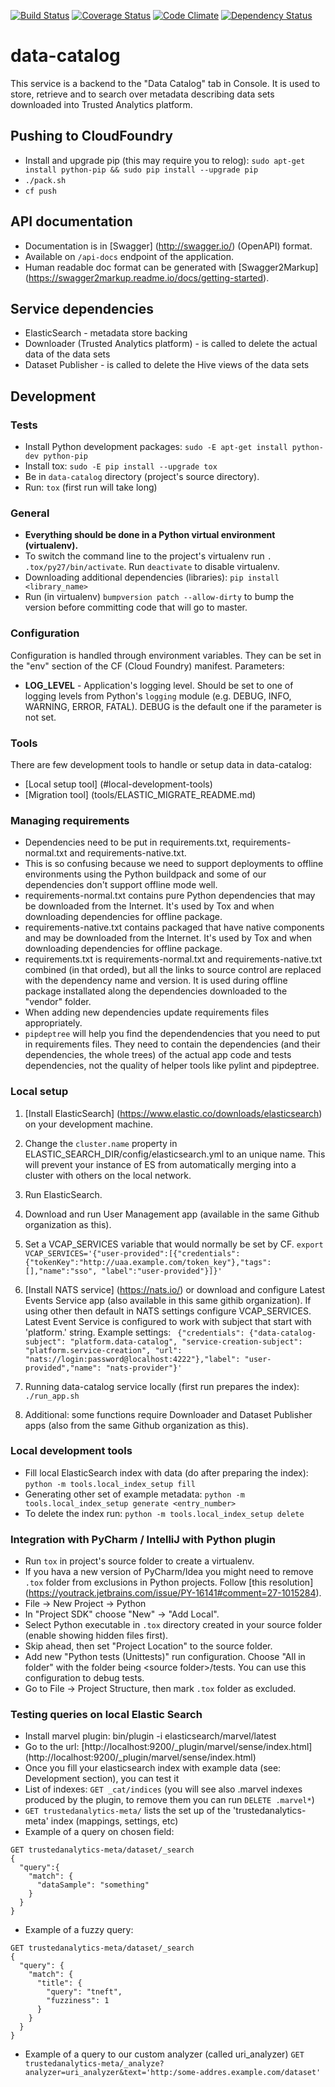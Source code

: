[![Build Status](https://travis-ci.org/trustedanalytics/data-catalog.svg?branch=master)](https://travis-ci.org/trustedanalytics/data-catalog)
[![Coverage Status](https://coveralls.io/repos/trustedanalytics/data-catalog/badge.svg?branch=master&service=github)](https://coveralls.io/github/trustedanalytics/data-catalog?branch=master)
[![Code Climate](https://codeclimate.com/github/trustedanalytics/data-catalog/badges/gpa.svg)](https://codeclimate.com/github/trustedanalytics/data-catalog)
[![Dependency Status](https://gemnasium.com/trustedanalytics/data-catalog.svg)](https://gemnasium.com/trustedanalytics/data-catalog)

data-catalog
============

This service is a backend to the "Data Catalog" tab in Console.
It is used to store, retrieve and to search over metadata describing data sets downloaded into Trusted Analytics platform.

## Pushing to CloudFoundry
* Install and upgrade pip (this may require you to relog): `sudo apt-get install python-pip && sudo pip install --upgrade pip`
* `./pack.sh`
* `cf push`

## API documentation
* Documentation is in [Swagger] (http://swagger.io/) (OpenAPI) format.
* Available on `/api-docs` endpoint of the application.
* Human readable doc format can be generated with [Swagger2Markup] (https://swagger2markup.readme.io/docs/getting-started).

## Service dependencies
* ElasticSearch - metadata store backing
* Downloader (Trusted Analytics platform) - is called to delete the actual data of the data sets
* Dataset Publisher - is called to delete the Hive views of the data sets

## Development

### Tests
* Install Python development packages: `sudo -E apt-get install python-dev python-pip`
* Install tox: `sudo -E pip install --upgrade tox`
* Be in `data-catalog` directory (project's source directory).
* Run: `tox` (first run will take long)

### General
* **Everything should be done in a Python virtual environment (virtualenv).**
* To switch the command line to the project's virtualenv run `. .tox/py27/bin/activate`. Run `deactivate` to disable virtualenv.
* Downloading additional dependencies (libraries): `pip install <library_name>`
* Run (in virtualenv) `bumpversion patch --allow-dirty` to bump the version before committing code that will go to master.

### Configuration
Configuration is handled through environment variables. They can be set in the "env" section of the CF (Cloud Foundry) manifest.
Parameters:
* **LOG_LEVEL** - Application's logging level. Should be set to one of logging levels from Python's `logging` module (e.g. DEBUG, INFO, WARNING, ERROR, FATAL). DEBUG is the default one if the parameter is not set.

### Tools
There are few development tools to handle or setup data in data-catalog:
* [Local setup tool] (#local-development-tools)
* [Migration tool] (tools/ELASTIC_MIGRATE_README.md)

### Managing requirements
* Dependencies need to be put in requirements.txt, requirements-normal.txt and requirements-native.txt.
* This is so confusing because we need to support deployments to offline environments using the Python buildpack and some of our dependencies don't support offline mode well.
* requirements-normal.txt contains pure Python dependencies that may be downloaded from the Internet. It's used by Tox and when downloading dependencies for offline package.
* requirements-native.txt contains packaged that have native components and may be downloaded from the Internet. It's used by Tox and when downloading dependencies for offline package.
* requirements.txt is requirements-normal.txt and requirements-native.txt combined (in that orded), but all the links to source control are replaced with the dependency name and version. It is used during offline package installated along the dependencies downloaded to the "vendor" folder.
* When adding new dependencies update requirements files appropriately.
* `pipdeptree` will help you find the dependendencies that you need to put in requirements files. They need to contain the dependencies (and their dependencies, the whole trees) of the actual app code and tests dependencies, not the quality of helper tools like pylint and pipdeptree.

### Local setup
1. [Install ElasticSearch] (https://www.elastic.co/downloads/elasticsearch) on your development machine.
1. Change the `cluster.name` property in ELASTIC_SEARCH_DIR/config/elasticsearch.yml to an unique name. This will prevent your instance of ES from automatically merging into a cluster with others on the local network.
1. Run ElasticSearch.
1. Download and run User Management app (available in the same Github organization as this).
1. Set a VCAP_SERVICES variable that would normally be set by CF.
```export VCAP_SERVICES='{"user-provided":[{"credentials":{"tokenKey":"http://uaa.example.com/token_key"},"tags":[],"name":"sso", "label":"user-provided"}]}'```
1. [Install NATS service] (https://nats.io/) or download and configure Latest Events Service app (also available in this same githib organization). If using other then default in NATS settings configure VCAP_SERVICES. Latest Event Service is configured to work with subject that start with 'platform.' string. Example settings:
``` {"credentials": {"data-catalog-subject": "platform.data-catalog", "service-creation-subject": "platform.service-creation", "url": "nats://login:password@localhost:4222"},"label": "user-provided","name": "nats-provider"}'```

1. Running data-catalog service locally (first run prepares the index): `./run_app.sh`
1. Additional: some functions require Downloader and Dataset Publisher apps (also from the same Github organization as this).

### Local development tools
* Fill local ElasticSearch index with data (do after preparing the index): `python -m tools.local_index_setup fill`
* Generating other set of example metadata: `python -m tools.local_index_setup generate <entry_number>`
* To delete the index run: `python -m tools.local_index_setup delete`


### Integration with PyCharm / IntelliJ with Python plugin
* Run `tox` in project's source folder to create a virtualenv.
* If you hava a new version of PyCharm/Idea you might need to remove `.tox` folder from exclusions in Python projects. Follow [this resolution] (https://youtrack.jetbrains.com/issue/PY-16141#comment=27-1015284).
* File -> New Project -> Python
* In "Project SDK" choose "New" -> "Add Local".
* Select Python executable in `.tox` directory created in your source folder (enable showing hidden files first).
* Skip ahead, then set "Project Location" to the source folder.
* Add new "Python tests (Unittests)" run configuration. Choose "All in folder" with the folder being &lt;source folder&gt;/tests. You can use this configuration to debug tests.
* Go to File -> Project Structure, then mark `.tox` folder as excluded.

### Testing queries on local Elastic Search
* Install marvel plugin: bin/plugin -i elasticsearch/marvel/latest
* Go to the url: [http://localhost:9200/_plugin/marvel/sense/index.html] (http://localhost:9200/_plugin/marvel/sense/index.html)
* Once you fill your elasticsearch index with example data (see: Development section), you can test it
* List of indexes: `GET _cat/indices` (you will see also .marvel indexes produced by the plugin, to remove them you can run `DELETE .marvel*`)
* `GET trustedanalytics-meta/` lists the set up of the 'trustedanalytics-meta' index (mappings, settings, etc)
* Example of a query on chosen field:
```
GET trustedanalytics-meta/dataset/_search
{
  "query":{
    "match": {
      "dataSample": "something"
    }
  }
}
```
* Example of a fuzzy query:
```
GET trustedanalytics-meta/dataset/_search
{
  "query": {
    "match": {
      "title": {
        "query": "tneft",
        "fuzziness": 1
      }
    }
  }
}
```
* Example of a query to our custom analyzer (called uri_analyzer)
`GET trustedanalytics-meta/_analyze?analyzer=uri_analyzer&text='http:/some-addres.example.com/dataset'`

